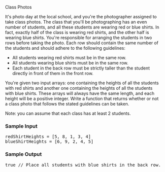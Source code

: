 Class Photos
<div class="BzHFKN85iSK6_k1lXqGC ae-workspace-dark"><div class="html">
<p>
  It's photo day at the local school, and you're the photographer assigned to
  take class photos. The class that you'll be photographing has an even number
  of students, and all these students are wearing red or blue shirts. In fact,
  exactly half of the class is wearing red shirts, and the other half is wearing
  blue shirts. You're responsible for arranging the students in two rows before
  taking the photo. Each row should contain the same number of the students and
  should adhere to the following guidelines:
</p>
<ul>
  <li>All students wearing red shirts must be in the same row.</li>
  <li>All students wearing blue shirts must be in the same row.</li>
  <li>
    Each student in the back row must be strictly taller than the student
    directly in front of them in the front row.
  </li>
</ul>
<p>
  You're given two input arrays: one containing the heights of all the students
  with red shirts and another one containing the heights of all the students
  with blue shirts. These arrays will always have the same length, and each
  height will be a positive integer. Write a function that returns whether or
  not a class photo that follows the stated guidelines can be taken.
</p>
<p>Note: you can assume that each class has at least 2 students.</p>
<h3>Sample Input</h3>
<pre><span class="CodeEditor-promptParameter">redShirtHeights</span> = [5, 8, 1, 3, 4]
<span class="CodeEditor-promptParameter">blueShirtHeights</span> = [6, 9, 2, 4, 5]
</pre>
<h3>Sample Output</h3>
<pre>true <span class="CodeEditor-promptComment">// Place all students with blue shirts in the back row.</span>
</pre>
</div></div>